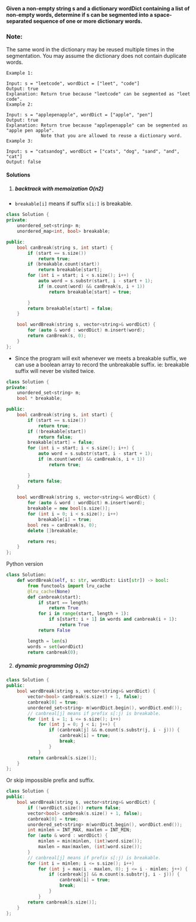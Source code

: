 #### Given a non-empty string s and a dictionary wordDict containing a list of non-empty words, determine if s can be segmented into a space-separated sequence of one or more dictionary words.

### Note:

The same word in the dictionary may be reused multiple times in the segmentation.
You may assume the dictionary does not contain duplicate words.

```
Example 1:

Input: s = "leetcode", wordDict = ["leet", "code"]
Output: true
Explanation: Return true because "leetcode" can be segmented as "leet code".
Example 2:

Input: s = "applepenapple", wordDict = ["apple", "pen"]
Output: true
Explanation: Return true because "applepenapple" can be segmented as "apple pen apple".
             Note that you are allowed to reuse a dictionary word.
Example 3:

Input: s = "catsandog", wordDict = ["cats", "dog", "sand", "and", "cat"]
Output: false
```

#### Solutions

1. ##### backtrack with memoization  O(n2)

- `breakable[i]` means if suffix `s[i:]` is breakable.

```c++
class Solution {
private:
    unordered_set<string> m;
    unordered_map<int, bool> breakable;

public:
    bool canBreak(string s, int start) {
        if (start == s.size())
            return true;
        if (breakable.count(start))
            return breakable[start];
        for (int i = start; i < s.size(); i++) {
            auto word = s.substr(start, i - start + 1);
            if (m.count(word) && canBreak(s, i + 1))
                return breakable[start] = true;

        }
        return breakable[start] = false;
    }

    bool wordBreak(string s, vector<string>& wordDict) {
        for (auto & word : wordDict) m.insert(word);
        return canBreak(s, 0);
    }
};
```

- Since the program will exit whenever we meets a breakable suffix, we can use a boolean array to record the unbreakable suffix. ie: breakable suffix will never be visited twice.

```c++
class Solution {
private:
    unordered_set<string> m;
    bool * breakable;

public:
    bool canBreak(string s, int start) {
        if (start == s.size())
            return true;
        if (!breakable[start])
            return false;
        breakable[start] = false;
        for (int i = start; i < s.size(); i++) {
            auto word = s.substr(start, i - start + 1);
            if (m.count(word) && canBreak(s, i + 1))
                return true;

        }
        return false;
    }

    bool wordBreak(string s, vector<string>& wordDict) {
        for (auto & word : wordDict) m.insert(word);
        breakable = new bool[s.size()];
        for (int i = 0; i < s.size(); i++)
            breakable[i] = true;
        bool res = canBreak(s, 0);
        delete []breakable;

        return res;
    }
};
```

Python version

```python
class Solution:
    def wordBreak(self, s: str, wordDict: List[str]) -> bool:
        from functools import lru_cache
        @lru_cache(None)
        def canbreak(start):
            if start == length:
                return True
            for i in range(start, length + 1):
                if s[start: i + 1] in words and canbreak(i + 1):
                    return True
            return False

        length = len(s)
        words = set(wordDict)
        return canbreak(0);
```


2. ##### dynamic programming  O(n2)



```c++
class Solution {
public:
    bool wordBreak(string s, vector<string>& wordDict) {
        vector<bool> canbreak(s.size() + 1, false);
        canbreak[0] = true;
        unordered_set<string> m(wordDict.begin(), wordDict.end());
        // canbreal[j] means if prefix s[:j) is breakable.
        for (int i = 1; i <= s.size(); i++)
            for (int j = 0; j < i; j++) {
                if (canbreak[j] && m.count(s.substr(j, i - j))) {
                    canbreak[i] = true;
                    break;
                }
            }
        return canbreak[s.size()];
    }
};
```

Or skip impossible prefix and suffix.

```c++
class Solution {
public:
    bool wordBreak(string s, vector<string>& wordDict) {
        if (!wordDict.size()) return false;
        vector<bool> canbreak(s.size() + 1, false);
        canbreak[0] = true;
        unordered_set<string> m(wordDict.begin(), wordDict.end());
        int minlen = INT_MAX, maxlen = INT_MIN;
        for (auto & word : wordDict) {
            minlen = min(minlen, (int)word.size());
            maxlen = max(maxlen, (int)word.size());
        }
        // canbreal[j] means if prefix s[:j) is breakable.
        for (int i = minlen; i <= s.size(); i++)
            for (int j = max(i - maxlen, 0); j <= i - minlen; j++) {
                if (canbreak[j] && m.count(s.substr(j, i - j))) {
                    canbreak[i] = true;
                    break;
                }
            }
        return canbreak[s.size()];
    }
};
```

